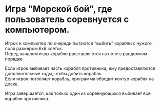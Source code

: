 # **Игра "Морской бой", где пользователь соревнуется с компьютером.**  
  
Игрок и компьютер по очереди пытаются "выбить" корабли с чужого поля размером 6х6 клеток.  
Перед началом игры корабли расставляются на поле в рандомном порядке.  
  
Если игрок выбивает часть корабля противника, ему предоставляются дополнительные ходы, чтобы добить корабль.  
Если игрок потопляет корабль, программа обводит контур корабля на доске.  
  
Игра завершается, как только один из соревнующихся выбивает все корабли противника.  
